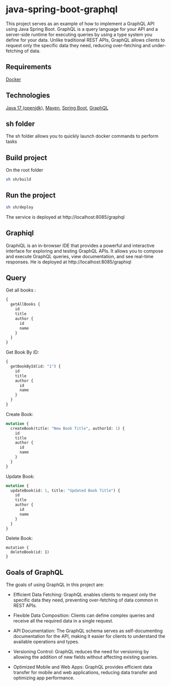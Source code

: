 # java-spring-boot-graphql

This project serves as an example of how to implement a GraphQL API using Java Spring Boot. GraphQL is a query language for your API and a server-side runtime for executing queries by using a type system you define for your data. Unlike traditional REST APIs, GraphQL allows clients to request only the specific data they need, reducing over-fetching and under-fetching of data.

## Requirements
[Docker](https://www.docker.com/)

## Technologies 
[Java 17 (openjdk)](https://openjdk.org/projects/jdk/17/), [Maven](https://maven.apache.org/), [Spring Boot](https://spring.io/projects/spring-boot), [GraphQL](https://graphql.org/)

## sh folder

The sh folder allows you to quickly launch docker commands to perform tasks

## Build project
On the root folder
```bash
sh sh/build
```

## Run the project
```bash
sh sh/deploy
```

The service is deployed at http://localhost:8085/graphql

## Graphiql

GraphiQL is an in-browser IDE that provides a powerful and interactive interface for exploring and testing GraphQL APIs. It allows you to compose and execute GraphQL queries, view documentation, and see real-time responses.
He is deployed at http://localhost:8085/graphiql

## Query

Get all books : 
```graphql
{
  getAllBooks {
    id
    title
    author {
      id
      name
    }
  }
}
```

Get Book By ID:
```graphql
{
  getBookById(id: "1") {
    id
    title
    author {
      id
      name
    }
  }
}
```

Create Book:
```graphql
mutation {
  createBook(title: "New Book Title", authorId: 1) {
    id
    title
    author {
      id
      name
    }
  }
}
```

Update Book:
```graphql
mutation {
  updateBook(id: 1, title: "Updated Book Title") {
    id
    title
    author {
      id
      name
    }
  }
}
```

Delete Book:
```grapql
mutation {
  deleteBook(id: 1)
}
```

## Goals of GraphQL

The goals of using GraphQL in this project are:

- Efficient Data Fetching: GraphQL enables clients to request only the specific data they need, preventing over-fetching of data common in REST APIs.

- Flexible Data Composition: Clients can define complex queries and receive all the required data in a single request.

- API Documentation: The GraphQL schema serves as self-documenting documentation for the API, making it easier for clients to understand the available operations and types.

- Versioning Control: GraphQL reduces the need for versioning by allowing the addition of new fields without affecting existing queries.

- Optimized Mobile and Web Apps: GraphQL provides efficient data transfer for mobile and web applications, reducing data transfer and optimizing app performance.
